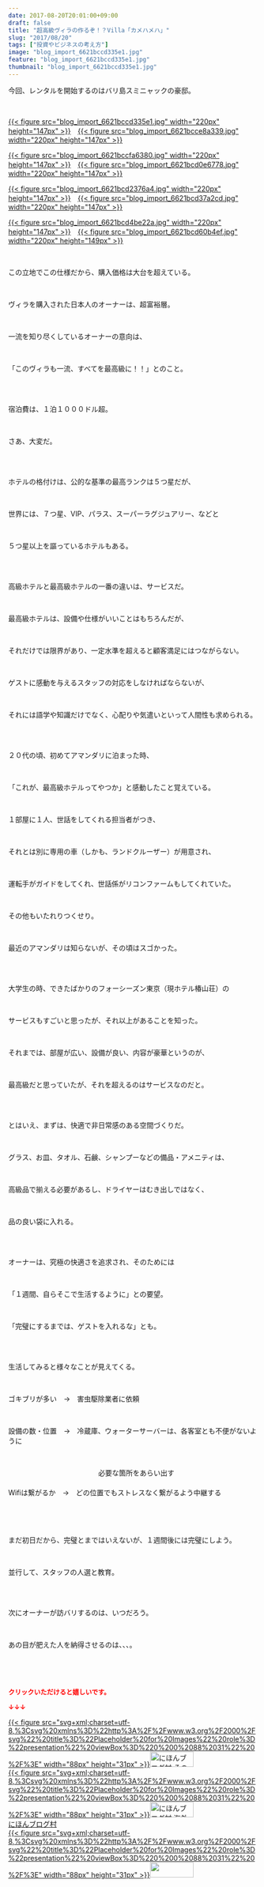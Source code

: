 ```yaml
---
date: 2017-08-20T20:01:00+09:00
draft: false
title: "超高級ヴィラの作るぞ！？Villa「カメハメハ」"
slug: "2017/08/20"
tags: ["投資やビジネスの考え方"]
image: "blog_import_6621bccd335e1.jpg"
feature: "blog_import_6621bccd335e1.jpg"
thumbnail: "blog_import_6621bccd335e1.jpg"
---
```

<p>今回、レンタルを開始するのはバリ島スミニャックの豪邸。</p><p> </p><p><a href="blog_import_6621bccd335e1.jpg">{{< figure src="blog_import_6621bccd335e1.jpg" width="220px" height="147px" >}}</a>　<a href="blog_import_6621bcce8a339.jpg">{{< figure src="blog_import_6621bcce8a339.jpg" width="220px" height="147px" >}}</a></p><p><a href="blog_import_6621bccfa6380.jpg">{{< figure src="blog_import_6621bccfa6380.jpg" width="220px" height="147px" >}}</a>　<a href="blog_import_6621bcd0e6778.jpg">{{< figure src="blog_import_6621bcd0e6778.jpg" width="220px" height="147px" >}}</a></p><p><a href="blog_import_6621bcd2376a4.jpg">{{< figure src="blog_import_6621bcd2376a4.jpg" width="220px" height="147px" >}}</a>　<a href="blog_import_6621bcd37a2cd.jpg">{{< figure src="blog_import_6621bcd37a2cd.jpg" width="220px" height="147px" >}}</a></p><p><a href="blog_import_6621bcd4be22a.jpg">{{< figure src="blog_import_6621bcd4be22a.jpg" width="220px" height="147px" >}}</a>　<a href="blog_import_6621bcd60b4ef.jpg">{{< figure src="blog_import_6621bcd60b4ef.jpg" width="220px" height="149px" >}}</a></p><p> </p><p>この立地でこの仕様だから、購入価格は大台を超えている。</p><p> </p><p>ヴィラを購入された日本人のオーナーは、超富裕層。</p><p> </p><p>一流を知り尽くしているオーナーの意向は、</p><p> </p><p>「このヴィラも一流、すべてを最高級に！！」とのこと。</p><p> </p><p><br/>宿泊費は、１泊１０００ドル超。</p><p> </p><p>さあ、大変だ。</p><p> </p><p><br/>ホテルの格付けは、公的な基準の最高ランクは５つ星だが、</p><p> </p><p>世界には、７つ星、VIP、パラス、スーパーラグジュアリー、などと</p><p> </p><p>５つ星以上を謳っているホテルもある。</p><p> </p><p><br/>高級ホテルと最高級ホテルの一番の違いは、サービスだ。</p><p> </p><p>最高級ホテルは、設備や仕様がいいことはもちろんだが、</p><p> </p><p>それだけでは限界があり、一定水準を超えると顧客満足にはつながらない。</p><p> </p><p>ゲストに感動を与えるスタッフの対応をしなければならないが、</p><p> </p><p>それには語学や知識だけでなく、心配りや気遣いといって人間性も求められる。</p><p> </p><p><br/>２０代の頃、初めてアマンダリに泊まった時、</p><p> </p><p>「これが、最高級ホテルってやつか」と感動したこと覚えている。</p><p> </p><p>１部屋に１人、世話をしてくれる担当者がつき、</p><p> </p><p>それとは別に専用の車（しかも、ランドクルーザー）が用意され、</p><p> </p><p>運転手がガイドをしてくれ、世話係がリコンファームもしてくれていた。</p><p> </p><p>その他もいたれりつくせり。</p><p> </p><p>最近のアマンダリは知らないが、その頃はスゴかった。</p><p> </p><p><br/>大学生の時、できたばかりのフォーシーズン東京（現ホテル椿山荘）の</p><p> </p><p>サービスもすごいと思ったが、それ以上があることを知った。</p><p> </p><p>それまでは、部屋が広い、設備が良い、内容が豪華というのが、</p><p> </p><p>最高級だと思っていたが、それを超えるのはサービスなのだと。</p><p> </p><p><br/>とはいえ、まずは、快適で非日常感のある空間づくりだ。</p><p> </p><p>グラス、お皿、タオル、石鹸、シャンプーなどの備品・アメニティは、</p><p> </p><p>高級品で揃える必要があるし、ドライヤーはむき出しではなく、</p><p> </p><p>品の良い袋に入れる。</p><p> </p><p><br/>オーナーは、究極の快適さを追求され、そのためには</p><p> </p><p>「１週間、自らそこで生活するように」との要望。</p><p> </p><p>「完璧にするまでは、ゲストを入れるな」とも。</p><p> </p><p><br/>生活してみると様々なことが見えてくる。</p><p> </p><p>ゴキブリが多い　→　害虫駆除業者に依頼</p><p> </p><p>設備の数・位置　→　冷蔵庫、ウォーターサーバーは、各客室とも不便がないように</p><p> </p><p>　　　　　　　　　　　　　必要な箇所をあらい出す<br/>　　　　　　　　　　<br/>Wifiは繋がるか　→　どの位置でもストレスなく繋がるよう中継する</p><p> </p><p> </p><p>まだ初日だから、完璧とまではいえないが、１週間後には完璧にしよう。</p><p> </p><p>並行して、スタッフの人選と教育。</p><p> </p><p><br/>次にオーナーが訪バリするのは、いつだろう。</p><p> </p><p>あの目が肥えた人を納得させるのは、、、。</p><p> </p><p> </p><p><font color="#ff0000" size="2"><strong>クリックいただけると嬉しいです。</strong></font></p><p><font color="#ff0000" size="2"><strong>↓↓↓</strong></font></p><p><a href="ranking.html?p_cid=01260127" id="&amp;blogmura_banner" target="_blank">{{< figure src="svg+xml;charset=utf-8,%3Csvg%20xmlns%3D%22http%3A%2F%2Fwww.w3.org%2F2000%2Fsvg%22%20title%3D%22Placeholder%20for%20Images%22%20role%3D%22presentation%22%20viewBox%3D%220%200%2088%2031%22%20%2F%3E" width="88px" height="31px" >}}<noscript><img alt="にほんブログ村 その他生活ブログ 不動産投資へ" border="0" height="31" src="//life.blogmura.com/hudousantoushi/img/hudousantoushi88_31.gif" width="88"></noscript></a><br/><a href="ranking.html?p_cid=01260127" target="_blank">{{< figure src="svg+xml;charset=utf-8,%3Csvg%20xmlns%3D%22http%3A%2F%2Fwww.w3.org%2F2000%2Fsvg%22%20title%3D%22Placeholder%20for%20Images%22%20role%3D%22presentation%22%20viewBox%3D%220%200%2088%2031%22%20%2F%3E" width="88px" height="31px" >}}<noscript><img alt="にほんブログ村 海外生活ブログ バリ島情報へ" border="0" height="31" src="https://img-proxy.blog-video.jp/images?url=http%3A%2F%2Foverseas.blogmura.com%2Fbali%2Fimg%2Fbali88_31.gif" width="88"></noscript></a><br/><a href="ranking.html?p_cid=01260127" target="_blank">にほんブログ村</a><br/><a href="link.php?1804582" title="人気ブログランキングへ">{{< figure src="svg+xml;charset=utf-8,%3Csvg%20xmlns%3D%22http%3A%2F%2Fwww.w3.org%2F2000%2Fsvg%22%20title%3D%22Placeholder%20for%20Images%22%20role%3D%22presentation%22%20viewBox%3D%220%200%2088%2031%22%20%2F%3E" width="88px" height="31px" >}}<noscript><img border="0" height="31" src="https://blog.with2.net/img/banner/banner_22.gif" width="88"></noscript></a></p><p> </p>

